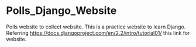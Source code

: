 # Polls_Django_Website
Polls website to collect website. This is a practice website to learn Django. Referring https://docs.djangoproject.com/en/2.2/intro/tutorial01/ this link for website.
